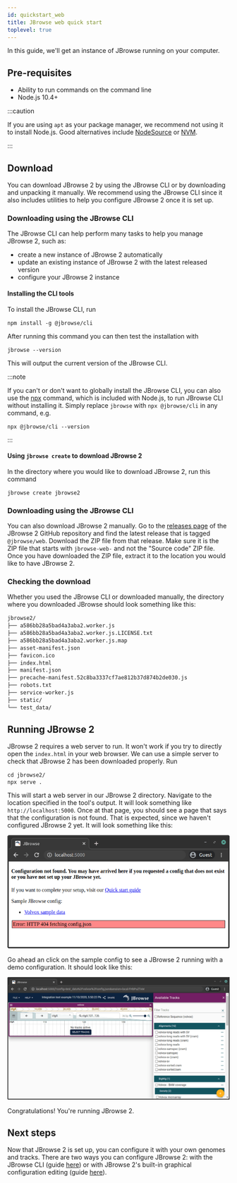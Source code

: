 ```yaml
---
id: quickstart_web
title: JBrowse web quick start
toplevel: true
---
```


In this guide, we'll get an instance of JBrowse running on your computer.

## Pre-requisites

- Ability to run commands on the command line
- Node.js 10.4+

:::caution

If you are using `apt` as your package manager, we recommend not using it to
install Node.js. Good alternatives include
[NodeSource](https://github.com/nodesource) or
[NVM](https://github.com/nvm-sh/nvm).

:::

## Download

You can download JBrowse 2 by using the JBrowse CLI or by downloading and
unpacking it manually. We recommend using the JBrowse CLI since it also includes
utilities to help you configure JBrowse 2 once it is set up.

### Downloading using the JBrowse CLI

The JBrowse CLI can help perform many tasks to help you manage JBrowse 2, such
as:

- create a new instance of JBrowse 2 automatically
- update an existing instance of JBrowse 2 with the latest released version
- configure your JBrowse 2 instance

#### Installing the CLI tools

To install the JBrowse CLI, run

```sh-session
npm install -g @jbrowse/cli
```

After running this command you can then test the installation with

```sh-session
jbrowse --version
```

This will output the current version of the JBrowse CLI.

:::note

If you can't or don't want to globally install the JBrowse CLI, you can also use
the [npx](https://nodejs.dev/learn/the-npx-nodejs-package-runner) command, which
is included with Node.js, to run JBrowse CLI without installing it. Simply
replace `jbrowse` with `npx @jbrowse/cli` in any command, e.g.

```
npx @jbrowse/cli --version
```

:::

#### Using `jbrowse create` to download JBrowse 2

In the directory where you would like to download JBrowse 2, run this command

```sh-session
jbrowse create jbrowse2
```

### Downloading using the JBrowse CLI

You can also download JBrowse 2 manually. Go to the
[releases page](https://github.com/GMOD/jbrowse-components/releases/) of the
JBrowse 2 GitHub repository and find the latest release that is tagged
`@jbrowse/web`. Download the ZIP file from that release. Make sure it is the ZIP
file that starts with `jbrowse-web-` and not the "Source code" ZIP file. Once
you have downloaded the ZIP file, extract it to the location you would like to
have JBrowse 2.

### Checking the download

Whether you used the JBrowse CLI or downloaded manually, the directory where you
downloaded JBrowse should look something like this:

```txt
jbrowse2/
├── a586bb28a5bad4a3aba2.worker.js
├── a586bb28a5bad4a3aba2.worker.js.LICENSE.txt
├── a586bb28a5bad4a3aba2.worker.js.map
├── asset-manifest.json
├── favicon.ico
├── index.html
├── manifest.json
├── precache-manifest.52c8ba3337cf7ae812b37d874b2de030.js
├── robots.txt
├── service-worker.js
├── static/
└── test_data/
```

## Running JBrowse 2

JBrowse 2 requires a web server to run. It won't work if you try to directly
open the `index.html` in your web browser. We can use a simple server to check
that JBrowse 2 has been downloaded properly. Run

```sh-session
cd jbrowse2/
npx serve .
```

This will start a web server in our JBrowse 2 directory. Navigate to the
location specified in the tool's output. It will look something like
`http://localhost:5000`. Once at that page, you should see a page that says that
the configuration is not found. That is expected, since we haven't configured
JBrowse 2 yet. It will look something like this:

![JBrowse 2 screen showing no configuration found](./img/config_not_found.png)

Go ahead an click on the sample config to see a JBrowse 2 running with a demo
configuration. It should look like this:

![JBrowse 2 with a sample configuration](./img/sample_config.png)

Congratulations! You're running JBrowse 2.

## Next steps

Now that JBrowse 2 is set up, you can configure it with your own genomes and
tracks. There are two ways you can configure JBrowse 2: with the JBrowse CLI
(guide [here](quickstart_cli)) or with JBrowse 2's built-in graphical
configuration editing (guide [here](quickstart_gui)).

